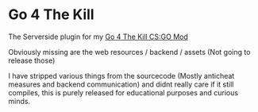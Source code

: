 # Go 4 The Kill

The Serverside plugin for my [Go 4 The Kill CS:GO Mod](https://www.youtube.com/watch?v=M-m7a9-ddRM)

Obviously missing are the web resources / backend / assets (Not going to release those)

I have stripped various things from the sourcecode (Mostly anticheat measures and backend communication) and didnt really care if it still compiles, this is purely released for educational purposes and curious minds.